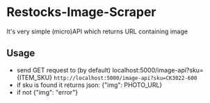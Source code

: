 # Restocks-Image-Scraper
It's very simple (micro)API which returns URL containing image

## Usage
- send GET request to (by default) localhost:5000/image-api?sku={ITEM_SKU}
`http://localhost:5000/image-api?sku=CK3022-600`
- if sku is found it returns json: {"img": PHOTO_URL}
- if not {"img": "error"}